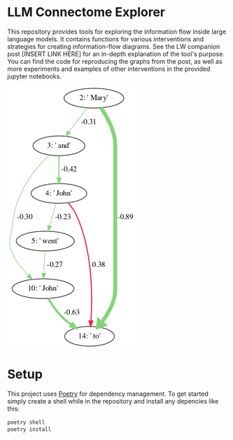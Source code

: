 # LLM Connectome Explorer
This repository provides tools for exploring the information flow inside large language models. It contains functions for various interventions and strategies for creating information-flow diagrams. See the LW companion post [INSERT LINK HERE] for an in-depth explanation of the tool's purpose. You can find the code for reproducing the graphs from the post, as well as more experiments and examples of other interventions in the provided jupyter notebooks. 

![alt text](img/ioi_mary_zero_basic.png)

# Setup

This project uses [Poetry](https://python-poetry.org/docs/) for dependency management. To get started simply create a shell while in the repository and install any depencies like this:
```
poetry shell
poetry install
```